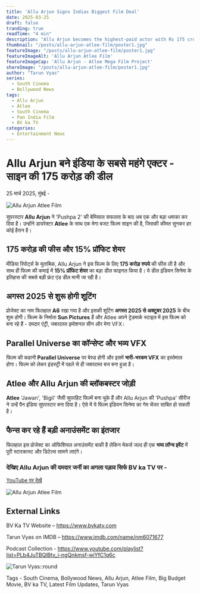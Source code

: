 ```yaml
---
title: 'Allu Arjun Signs Indias Biggest Film Deal'
date: 2025-03-25
draft: false
tranding: true
readTime: "4 min"
description: "Allu Arjun becomes the highest-paid actor with Rs 175 crore deal for Atlee’s next big film."
thumbnail: "/posts/allu-arjun-atlee-film/poster1.jpg"
featureImage: "/posts/allu-arjun-atlee-film/poster1.jpg"
featureImageAlt: 'Allu Arjun Atlee Film'
featureImageCap: 'Allu Arjun - Atlee Mega Film Project'
shareImage: "/posts/allu-arjun-atlee-film/poster1.jpg"
author: "Tarun Vyas"
series:
  - South Cinema
  - Bollywood News
tags:
  - Allu Arjun
  - Atlee
  - South Cinema
  - Pan India Film
  - BV ka TV
categories:
  - Entertainment News
---
```


# Allu Arjun बने इंडिया के सबसे महंगे एक्टर - साइन की 175 करोड़ की डील

25 मार्च 2025, मुंबई -

![Allu Arjun Atlee Film](/posts/allu-arjun-atlee-film/poster1.jpg)

सुपरस्टार **Allu Arjun** ने 'Pushpa 2' की बेमिसाल सफलता के बाद अब एक और बड़ा धमाका कर दिया है। उन्होंने डायरेक्टर **Atlee** के साथ एक मेगा बजट फिल्म साइन की है, जिसकी कीमत सुनकर हर कोई हैरान है।

## 175 करोड़ की फीस और 15% प्रॉफिट शेयर

मीडिया रिपोर्ट्स के मुताबिक, Allu Arjun ने इस फिल्म के लिए **175 करोड़ रुपये** की फीस ली है और साथ ही फिल्म की कमाई में **15% प्रॉफिट शेयर** का बड़ा डील फाइनल किया है। ये डील इंडियन सिनेमा के इतिहास की सबसे बड़ी फ्रंट एंड डील मानी जा रही है।

## अगस्त 2025 से शुरू होगी शूटिंग

प्रोजेक्ट का नाम फिलहाल **A6** रखा गया है और इसकी शूटिंग **अगस्त 2025 से अक्टूबर 2025** के बीच शुरू होगी। फिल्म के निर्माता **Sun Pictures** हैं और Atlee अपने ट्रेडमार्क स्टाइल में इस फिल्म को बना रहे हैं - दमदार एंट्री, जबरदस्त इमोशनल सीन और मेगा VFX।

## Parallel Universe का कॉन्सेप्ट और भव्य VFX

फिल्म की कहानी **Parallel Universe** पर बेस्ड होगी और इसमें **भारी-भरकम VFX** का इस्तेमाल होगा। फिल्म को लेकर इंडस्ट्री में पहले से ही जबरदस्त बज बना हुआ है। 

## Atlee और Allu Arjun की ब्लॉकबस्टर जोड़ी

**Atlee** 'Jawan', 'Bigil' जैसी सुपरहिट फिल्में बना चुके हैं और Allu Arjun की 'Pushpa' सीरीज ने उन्हें पैन इंडिया सुपरस्टार बना दिया है। ऐसे में ये फिल्म इंडियन सिनेमा का गेम चेंजर साबित हो सकती है।

## फैन्स कर रहे हैं बड़ी अनाउंसमेंट का इंतजार

फिलहाल इस प्रोजेक्ट का ऑफिशियल अनाउंसमेंट बाकी है लेकिन मेकर्स जल्द ही एक **भव्य लॉन्च इवेंट** में पूरी स्टारकास्ट और डिटेल्स सामने लाएंगे। 

### देखिए Allu Arjun की दमदार जर्नी का अगला पड़ाव सिर्फ BV ka TV पर -

[YouTube पर देखें](https://youtu.be/y16F8jsHVQ0?si=3zYi9T_PIHMF0_ET)

![Allu Arjun Atlee Film](/posts/allu-arjun-atlee-film/poster2.jpg)

## External Links
BV Ka TV Website – https://www.bvkatv.com

Tarun Vyas on IMDB – https://www.imdb.com/name/nm6071677

Podcast Collection - https://www.youtube.com/playlist?list=PLb4JuTBQlBtv_i-ngQnkmsf-wiYfC1q6c

![Tarun Vyas::round](/images/profile.png)

Tags - South Cinema, Bollywood News, Allu Arjun, Atlee Film, Big Budget Movie, BV ka TV, Latest Film Updates, Tarun Vyas
